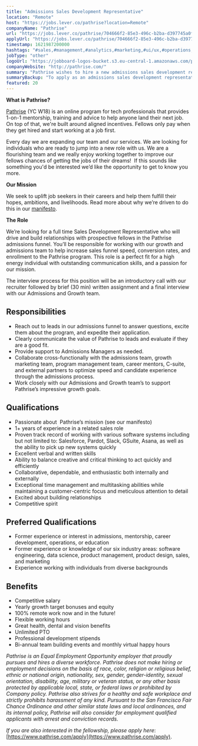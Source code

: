 ```yaml
---
title: "Admissions Sales Development Representative"
location: "Remote"
host: "https://jobs.lever.co/pathrise?location=Remote"
companyName: "Pathrise"
url: "https://jobs.lever.co/pathrise/704666f2-85e3-496c-b2ba-d397745a0f9a"
applyUrl: "https://jobs.lever.co/pathrise/704666f2-85e3-496c-b2ba-d397745a0f9a/apply"
timestamp: 1621987200000
hashtags: "#sales,#management,#analytics,#marketing,#ui/ux,#operations,#asana,#office,#optimization"
jobType: "other"
logoUrl: "https://jobboard-logos-bucket.s3.eu-central-1.amazonaws.com/pathrise"
companyWebsite: "http://pathrise.com/"
summary: "Pathrise wishes to hire a new admissions sales development representative. If you have 1+ years of experience in a related sales role, consider applying."
summaryBackup: "To apply as an admissions sales development representative at Pathrise, you preferably need to have some knowledge of: #sales, #management, #analytics."
featured: 20
---
```


**What is Pathrise?**

[Pathrise](https://www.pathrise.com/) (YC W18) is an online program for tech professionals that provides 1-on-1 mentorship, training and advice to help anyone land their next job. On top of that, we're built around aligned incentives. Fellows only pay when they get hired and start working at a job first.

Every day we are expanding our team and our services. We are looking for individuals who are ready to jump into a new role with us. We are a flourishing team and we really enjoy working together to improve our fellows chances of getting the jobs of their dreams!  If this sounds like something you'd be interested we’d like the opportunity to get to know you more.

**Our Mission**

We seek to uplift job seekers in their careers and help them fulfill their hopes, ambitions, and livelihoods. Read more about why we’re driven to do this in our [manifesto](https://www.pathrise.com/manifesto).

**The Role** 

We’re looking for a full time Sales Development Representative who will drive and build relationships with prospective fellows in the Pathrise admissions funnel. You’ll be responsible for working with our growth and admissions team to help increase sales funnel speed, conversion rates, and enrollment to the Pathrise program. This role is a perfect fit for a high energy individual with outstanding communication skills, and a passion for our mission. 

The interview process for this position will be an introductory call with our recruiter followed by brief (30 min) written assignment and a final interview with our Admissions and Growth team.

## Responsibilities

*   Reach out to leads in our admissions funnel to answer questions, excite them about the program, and expedite their application.
*   Clearly communicate the value of Pathrise to leads and evaluate if they are a good fit.
*   Provide support to Admissions Managers as needed.
*   Collaborate cross-functionally with the admissions team, growth marketing team, program management team, career mentors, C-suite, and external partners to optimize speed and candidate experience through the admissions process.
*   Work closely with our Admissions and Growth team’s to support Pathrise’s impressive growth goals.

## Qualifications

*   Passionate about  Pathrise’s mission (see our manifesto)
*   1+ years of experience in a related sales role
*   Proven track record of working with various software systems including but not limited to: Salesforce, Pardot, Slack, GSuite, Asana, as well as the ability to pick up new systems quickly 
*   Excellent verbal and written skills
*   Ability to balance creative and critical thinking to act quickly and efficiently
*   Collaborative, dependable, and enthusiastic both internally and externally
*   Exceptional time management and multitasking abilities while maintaining a customer-centric focus and meticulous attention to detail
*   Excited about building relationships
*   Competitive spirit

## Preferred Qualifications

*   Former experience or interest in admissions, mentorship, career development, operations, or education
*   Former experience or knowledge of our six industry areas: software engineering, data science, product management, product design, sales, and marketing
*   Experience working with individuals from diverse backgrounds

## Benefits

*   Competitive salary
*   Yearly growth target bonuses and equity
*   100% remote work now and in the future!
*   Flexible working hours 
*   Great health, dental and vision benefits
*   Unlimited PTO
*   Professional development stipends
*   Bi-annual team building events and monthly virtual happy hours

_Pathrise is an Equal Employment Opportunity employer that proudly pursues and hires a diverse workforce. Pathrise does not make hiring or employment decisions on the basis of race, color, religion or religious belief, ethnic or national origin, nationality, sex, gender, gender-identity, sexual orientation, disability, age, military or veteran status, or any other basis protected by applicable local, state, or federal laws or prohibited by Company policy. Pathrise also strives for a healthy and safe workplace and strictly prohibits harassment of any kind. Pursuant to the San Francisco Fair Chance Ordinance and other similar state laws and local ordinances, and its internal policy, Pathrise will also consider for employment qualified applicants with arrest and conviction records._

_If you are also interested in the fellowship, please apply here_: [https://www.pathrise.com/apply](https://www.pathrise.com/apply).
